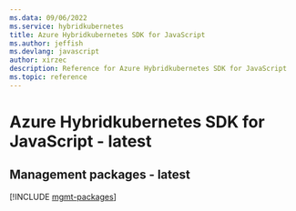 ```yaml
---
ms.data: 09/06/2022
ms.service: hybridkubernetes
title: Azure Hybridkubernetes SDK for JavaScript
ms.author: jeffish
ms.devlang: javascript
author: xirzec
description: Reference for Azure Hybridkubernetes SDK for JavaScript
ms.topic: reference
---
```

# Azure Hybridkubernetes SDK for JavaScript - latest

## Management packages - latest
[!INCLUDE [mgmt-packages](hybridkubernetes-mgmt-index.md)]